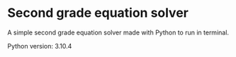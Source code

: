# Second grade equation solver

A simple second grade equation solver made with Python to run in terminal.

Python version: 3.10.4